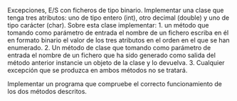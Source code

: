 Excepciones, E/S con ficheros de tipo binario.
Implementar una clase que tenga tres atributos: uno de tipo entero (int), otro decimal (double) y uno de tipo carácter (char). Sobre esta clase implementar: 1. un método que tomando como parámetro de entrada el nombre de un fichero escriba en él en formato binario el valor de los tres atributos en el orden en el que se han enumerado. 2. Un método de clase que tomando como parámetro de entrada el nombre de un fichero que ha sido generado como salida del método anterior instancie un objeto de la clase y lo devuelva. 3. Cualquier excepción que se produzca en ambos métodos no se tratará.

Implementar un programa que compruebe el correcto funcionamiento de los dos métodos descritos.